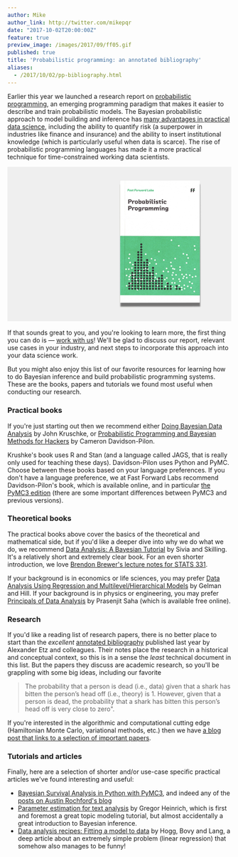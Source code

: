```yaml
---
author: Mike
author_link: http://twitter.com/mikepqr
date: "2017-10-02T20:00:00Z"
feature: true
preview_image: /images/2017/09/ff05.gif
published: true
title: 'Probabilistic programming: an annotated bibliography'
aliases:
  - /2017/10/02/pp-bibliography.html
---
```


Earlier this year we launched a research report on [probabilistic
programming](http://blog.fastforwardlabs.com/2017/01/18/new-research-on-probabilistic-programming.html),
an emerging programming paradigm that makes it easier to describe and train
probabilistic models. The Bayesian probabilistic approach to model building and
inference has [many advantages in practical data
science](http://blog.fastforwardlabs.com/2017/01/30/the-algorithms-behind-probabilistic-programming.html),
including the ability to quantify risk (a superpower in industries like finance
and insurance) and the ability to insert institutional knowledge (which is
particularly useful when data is scarce). The rise of probabilistic programming
languages has made it a more practical technique for time-constrained working
data scientists.

![](/images/2017/09/ff05.gif)

If that sounds great to you, and you're looking to learn more, the first thing
you can do is — [work with us](https://www.cloudera.com/about/services-and-support/fast-forward-labs.html
)! We'll
be glad to discuss our report, relevant use cases in your industry,
and next steps to incorporate this approach into your data science work. 

But you might also enjoy this list of our favorite resources for learning how
to do Bayesian inference and build probabilistic programming systems. These are
the books, papers and tutorials we found most useful when conducting our
research.

### Practical books

If you're just starting out then we recommend either [Doing Bayesian Data
Analysis](https://sites.google.com/site/doingbayesiandataanalysis/) by John
Kruschke, or [Probabilistic Programming and Bayesian Methods for
Hackers](http://camdavidsonpilon.github.io/Probabilistic-Programming-and-Bayesian-Methods-for-Hackers/)
by Cameron Davidson-Pilon. 

Krushke's book uses R and Stan (and a language
called JAGS, that is really only used for teaching these days). Davidson-Pilon
uses Python and PyMC. Choose between these books based on your language
preferences. If you don't have a language preference, we at Fast Forward Labs
recommend Davidson-Pilon's book, which is available online, and in particular
[the PyMC3
edition](https://github.com/CamDavidsonPilon/Probabilistic-Programming-and-Bayesian-Methods-for-Hackers#pymc3)
(there are some important differences between PyMC3 and previous versions).

### Theoretical books

The practical books above cover the basics of the theoretical and mathematical
side, but if you'd like a deeper dive into why we do what we do, we recommend
[Data Analysis: A Bayesian
Tutorial](https://global.oup.com/academic/product/data-analysis-9780198568322?cc=us&lang=en&)
by Sivia and Skilling. It's a relatively short and extremely clear book. For an
even shorter introduction, we love [Brendon Brewer's lecture notes for STATS
331](https://www.stat.auckland.ac.nz/~brewer/stats331.pdf).

If your background is in economics or life sciences, you may prefer [Data
Analysis Using Regression and Multilevel/Hierarchical
Models](http://www.stat.columbia.edu/~gelman/arm/) by Gelman and Hill. If your
background is in physics or engineering, you may prefer [Principals of Data
Analysis](http://www.physik.uzh.ch/~psaha/pda/) by Prasenjit Saha (which is
available free online).

### Research

If you'd like a reading list of research papers, there is no better place to
start than the _excellent_ [annotated
bibliography](https://psyarxiv.com/ph6sw/) published last year by Alexander Etz
and colleagues. Their notes place the research in a historical and conceptual
context, so this is in a sense the _least_ technical document in this list. But
the papers they discuss are academic research, so you'll be grappling with some
big ideas, including our favorite

> The probability that a person is dead (i.e., data) given that a shark has
> bitten the person’s head off (i.e., theory) is 1. However, given that a
> person is dead, the probability that a shark has bitten this person’s head
> off is very close to zero".

If you're interested in the algorithmic and computational cutting edge
(Hamiltonian Monte Carlo, variational methods, etc.) then we have [a blog post
that links to a selection of important
papers](http://blog.fastforwardlabs.com/2017/01/30/the-algorithms-behind-probabilistic-programming.html).

### Tutorials and articles

Finally, here are a selection of shorter and/or use-case specific practical
articles we've found interesting and useful:

 - [Bayesian Survival Analysis in Python with
   PyMC3](http://austinrochford.com/posts/2015-10-05-bayes-survival.html), and
   indeed any of the [posts on Austin Rochford's
   blog](http://austinrochford.com/posts.html)
 - [Parameter estimation for text
   analysis](http://www.arbylon.net/publications/text-est.pdf) by Gregor
   Heinrich, which is first and foremost a great topic modeling tutorial, but
   almost accidentally a great introduction to Bayesian inference.
 - [Data analysis recipes: Fitting a model to
   data](https://arxiv.org/abs/1008.4686) by Hogg, Bovy and Lang, a deep
   article about an extremely simple problem (linear regression) that somehow
   also manages to be funny!